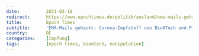 ```yaml
---
date:          2021-03-18
redirect:      https://www.epochtimes.de/politik/ausland/ema-mails-gehackt-corona-impfstoff-von-biontech-und-pfizer-hatte-qualitaetsprobleme-a3469664.html
title:         Epoch Times
subtitle:      'EMA-Mails gehackt: Corona-Impfstoff von BioNTech und Pfizer hatte Qualitätsprobleme'
country:       DE
categories:    [Impfung]
tags:          [epoch times, biontech, manipulation]
---
```

